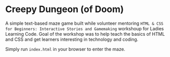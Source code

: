 # Creepy Dungeon (of Doom)

A simple text-based maze game built while volunteer mentoring `HTML & CSS for Beginners: Interactive Stories and Gamemaking` workshoup for Ladies Learning Code.
Goal of the workshop was to help teach the basics of HTML and CSS and get learners interesting in technology and coding.

Simply run `index.html` in your browser to enter the maze.
